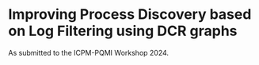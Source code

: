 # Improving Process Discovery based on Log Filtering using DCR graphs
As submitted to the ICPM-PQMI Workshop 2024.
